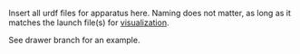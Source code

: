 Insert all urdf files for apparatus here. Naming does not matter, as long as it matches the launch file(s) for [visualization](https://github.com/OSUrobotics/infrastructure-arms/tree/Kinova_j2s7s300#rviz-data-visualization-files).

See drawer branch for an example.
